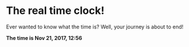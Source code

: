 # The real time clock!

Ever wanted to know what the time is? Well, your journey is about to end!

**The time is Nov 21, 2017, 12:56**